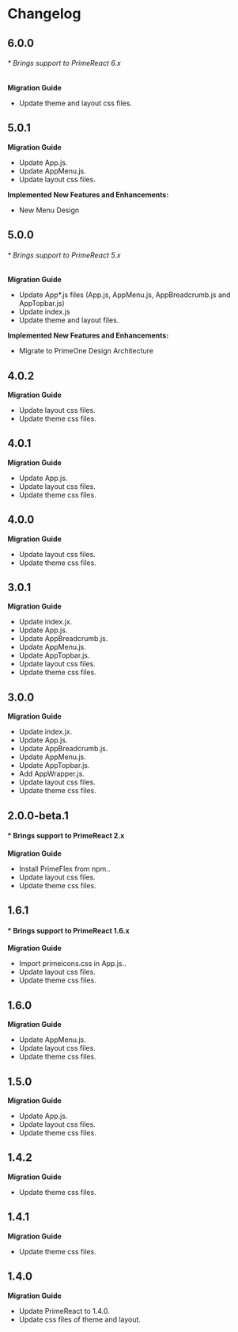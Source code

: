 # Changelog

## 6.0.0
###### * Brings support to PrimeReact 6.x

**Migration Guide**
- Update theme and layout css files.

## 5.0.1

**Migration Guide**

- Update App.js.
- Update AppMenu.js.
- Update layout css files.

**Implemented New Features and Enhancements:**

- New Menu Design

## 5.0.0
###### * Brings support to PrimeReact 5.x

**Migration Guide**

- Update App*.js files (App.js, AppMenu.js, AppBreadcrumb.js and AppTopbar.js)
- Update index.js
- Update theme and layout files.

**Implemented New Features and Enhancements:**

- Migrate to PrimeOne Design Architecture

## 4.0.2

**Migration Guide**

- Update layout css files.
- Update theme css files.
## 4.0.1

**Migration Guide**

- Update App.js.
- Update layout css files.
- Update theme css files.

## 4.0.0

**Migration Guide**

- Update layout css files.
- Update theme css files.

## 3.0.1

**Migration Guide**

- Update index.jx.
- Update App.js.
- Update AppBreadcrumb.js.
- Update AppMenu.js.
- Update AppTopbar.js.
- Update layout css files.
- Update theme css files.

## 3.0.0

**Migration Guide**

- Update index.jx.
- Update App.js.
- Update AppBreadcrumb.js.
- Update AppMenu.js.
- Update AppTopbar.js.
- Add AppWrapper.js.
- Update layout css files.
- Update theme css files.

## 2.0.0-beta.1
#### * Brings support to PrimeReact 2.x

**Migration Guide**

- Install PrimeFlex from npm..
- Update layout css files.
- Update theme css files.

## 1.6.1
#### * Brings support to PrimeReact 1.6.x

**Migration Guide**

- Import primeicons.css in App.js..
- Update layout css files.
- Update theme css files.

## 1.6.0

**Migration Guide**

- Update AppMenu.js.
- Update layout css files.
- Update theme css files.

## 1.5.0

**Migration Guide**

- Update App.js.
- Update layout css files.
- Update theme css files.

## 1.4.2

**Migration Guide**

- Update theme css files.

## 1.4.1

**Migration Guide**

- Update theme css files.

## 1.4.0

**Migration Guide**

- Update PrimeReact to 1.4.0.
- Update css files of theme and layout.
